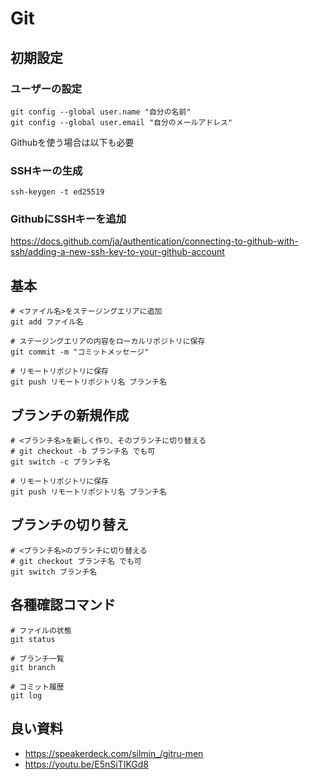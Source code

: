 # Git

## 初期設定

### ユーザーの設定

```
git config --global user.name "自分の名前"
git config --global user.email "自分のメールアドレス"
```

Githubを使う場合は以下も必要

### SSHキーの生成

```
ssh-keygen -t ed25519
```

### GithubにSSHキーを追加

https://docs.github.com/ja/authentication/connecting-to-github-with-ssh/adding-a-new-ssh-key-to-your-github-account

## 基本

```
# <ファイル名>をステージングエリアに追加
git add ファイル名

# ステージングエリアの内容をローカルリポジトリに保存
git commit -m "コミットメッセージ"

# リモートリポジトリに保存
git push リモートリポジトリ名 ブランチ名
```

## ブランチの新規作成

```
# <ブランチ名>を新しく作り、そのブランチに切り替える
# git checkout -b ブランチ名 でも可
git switch -c ブランチ名

# リモートリポジトリに保存
git push リモートリポジトリ名 ブランチ名
```

## ブランチの切り替え

```
# <ブランチ名>のブランチに切り替える
# git checkout ブランチ名 でも可
git switch ブランチ名
```

## 各種確認コマンド

```
# ファイルの状態
git status

# ブランチ一覧
git branch

# コミット履歴
git log
```

## 良い資料

- https://speakerdeck.com/silmin_/gitru-men
- https://youtu.be/E5nSiTIKGd8
